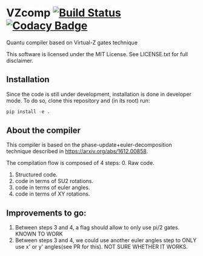# VZcomp [![Build Status](https://travis-ci.org/elrama-/VZcomp.svg?branch=master)](https://travis-ci.org/elrama-/VZcomp) [![Codacy Badge](https://api.codacy.com/project/badge/Grade/f0392f5ac26d440bb7329a3bbc52f3a4)](https://www.codacy.com/app/elrama-/VZcomp?utm_source=github.com&amp;utm_medium=referral&amp;utm_content=elrama-/VZcomp&amp;utm_campaign=Badge_Grade)

Quantu compiler based on Virtual-Z gates technique

This software is licensed under the MIT License. See LICENSE.txt for full disclaimer.


## Installation

Since the code is still under development, installation is done in developer mode. To do so, clone this repository and (in its root) run:

```python
pip install -e .
```

## About the compiler
This compiler is based on the phase-update+euler-decomposition technique described in https://arxiv.org/abs/1612.00858.

The compilation flow is composed of 4 steps:
0. Raw code.
1. Structured code.
2. code in terms of SU2 rotations.
3. code in terms of euler angles.
4. code in terms of XY rotations.

## Improvements to go:
1. Between steps 3 and 4, a flag should allow to only use pi/2 gates. KNOWN TO WORK
2. Between steps 3 and 4, we could use another euler angles step to ONLY use x' or y' angles(see PR for this). NOT SURE WHETHER IT WORKS.
